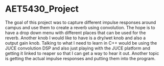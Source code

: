 # AET5430_Project

The goal of this project was to capture different impulse responses around campus and use
them to create a reverb using convolution. The hope is to have a drop down menu 
with different places that can be used for the reverb. Another knob I would like to have
is a dry/wet knob and also a output gain knob. Talking to what I need to learn in C++
would be using the JUCE convolution DSP and also just playing with the JUCE platform
and getting it linked to reaper so that I can get a way to hear it out. Another topic
is getting the actual impulse responses and putting them into the program.